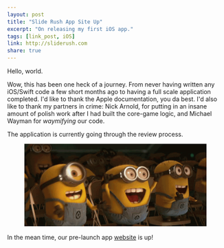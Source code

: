 ```yaml
---
layout: post
title: "Slide Rush App Site Up"
excerpt: "On releasing my first iOS app."
tags: [link_post, iOS]
link: http://sliderush.com
share: true
---
```


Hello, world.

Wow, this has been one heck of a journey. From never having written any iOS/Swift code a few short months ago to having a full scale application completed. I'd like to thank the Apple documentation, you da best. I'd also like to thank my partners in crime: Nick Arnold, for putting in an insane amount of polish work after I had built the core-game logic, and Michael Wayman for *waymifying* our code.

The application is currently going through the review process.

<figure >
    <a href="/images/minions-yay.gif"><img src="/images/minions-yay.gif"></a>
</figure>

In the mean time, our pre-launch app [website](http://splash.sliderush.com) is up!
